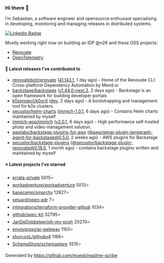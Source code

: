 ### Hi there 👋

I’m Sebastian, a software engineer and opensource enthusiast specialising in developing, monitoring and managing releases in distributed systems.    

[![Linkedin Badge](https://img.shields.io/badge/-LinkedIn-blue?style=flat&logo=Linkedin&logoColor=white&link=https://www.linkedin.com/in/sebastian-poxhofer/)](https://www.linkedin.com/in/sebastian-poxhofer/)

Mostly working right now on building an IDP @n26 and these OSS projects:
- [Renovate](https://github.com/renovatebot/renovate)
- [OpenTelemetry](https://github.com/open-telemetry)



#### 🚀 Latest releases I've contributed to

- [renovatebot/renovate](https://github.com/renovatebot/renovate) ([41.143.1](https://github.com/renovatebot/renovate/releases/tag/41.143.1), 1 day ago) - Home of the Renovate CLI: Cross-platform Dependency Automation by Mend.io
- [backstage/backstage](https://github.com/backstage/backstage) ([v1.44.0-next.3](https://github.com/backstage/backstage/releases/tag/v1.44.0-next.3), 2 days ago) - Backstage is an open framework for building developer portals
- [k0sproject/k0sctl](https://github.com/k0sproject/k0sctl) ([dev](https://github.com/k0sproject/k0sctl/releases/tag/dev), 2 days ago) - A bootstrapping and management tool for k0s clusters.
- [secustor/helm-charts](https://github.com/secustor/helm-charts) ([immich-1.0.1](https://github.com/secustor/helm-charts/releases/tag/immich-1.0.1), 6 days ago) - Contains Helm charts maintained by myself
- [immich-app/immich](https://github.com/immich-app/immich) ([v2.0.1](https://github.com/immich-app/immich/releases/tag/v2.0.1), 6 days ago) - High performance self-hosted photo and video management solution.
- [awslabs/backstage-plugins-for-aws](https://github.com/awslabs/backstage-plugins-for-aws) ([@aws/genai-plugin-langgraph-agent-for-backstage@0.5.0](https://github.com/awslabs/backstage-plugins-for-aws/releases/tag/%40aws/genai-plugin-langgraph-agent-for-backstage%400.5.0), 2 weeks ago) - AWS plugins for Backstage
- [secustor/backstage-plugins](https://github.com/secustor/backstage-plugins) ([@secustor/backstage-plugin-renovate@0.18.0](https://github.com/secustor/backstage-plugins/releases/tag/%40secustor/backstage-plugin-renovate%400.18.0), 1 month ago) - contains backstage plugins written and maintained by myself

#### ⭐ Latest projects I've starred

- [errata-ai/vale](https://github.com/errata-ai/vale) 5015⭐
- [workadventure/workadventure](https://github.com/workadventure/workadventure) 5013⭐
- [basecamp/omarchy](https://github.com/basecamp/omarchy) 12827⭐
- [seluard/open-adr](https://github.com/seluard/open-adr) 7⭐
- [integrations/terraform-provider-github](https://github.com/integrations/terraform-provider-github) 1034⭐
- [github/spec-kit](https://github.com/github/spec-kit) 32795⭐
- [JanDeDobbeleer/oh-my-posh](https://github.com/JanDeDobbeleer/oh-my-posh) 20270⭐
- [envoyproxy/ai-gateway](https://github.com/envoyproxy/ai-gateway) 1100⭐
- [shurcooL/githubv4](https://github.com/shurcooL/githubv4) 1166⭐
- [SchemaStore/schemastore](https://github.com/SchemaStore/schemastore) 3515⭐



Generated by https://github.com/muesli/readme-scribe
